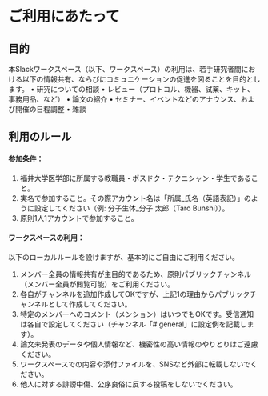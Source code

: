 # ご利用にあたって

## 目的
本Slackワークスペース（以下、ワークスペース）の利用は、若手研究者間における以下の情報共有、ならびにコミュニケーションの促進を図ることを目的とします。
•	研究についての相談
•	レビュー（プロトコル、機器、試薬、キット、事務用品、など）
•	論文の紹介
•	セミナー、イベントなどのアナウンス、および開催の日程調整
•	雑談

## 利用のルール
#### 参加条件：
1.	福井大学医学部に所属する教職員・ポスドク・テクニシャン・学生であること。
2.	実名で参加すること。その際アカウント名は「所属_氏名（英語表記）」のように設定してください（例: 分子生体_分子 太郎（Taro Bunshi））。
3.	原則1人1アカウントで参加すること。

#### ワークスペースの利用：
以下のローカルルールを設けますが、基本的にご自由にご利用ください。
1.	メンバー全員の情報共有が主目的であるため、原則パブリックチャンネル（メンバー全員が閲覧可能）をご利用ください。
2.	各自がチャンネルを追加作成してOKですが、上記1の理由からパブリックチャンネルとして作成してください。
3.	特定のメンバーへのコメント（メンション）はいつでもOKです。受信通知は各自で設定してください（チャンネル「# general」に設定例を記載します）。
4.	論文未発表のデータや個人情報など、機密性の高い情報のやりとりはご遠慮ください。
5.	ワークスペースでの内容や添付ファイルを、SNSなど外部に転載しないでください。
6.	他人に対する誹謗中傷、公序良俗に反する投稿をしないでください。
